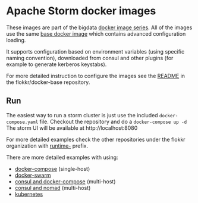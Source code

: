 # Apache Storm docker images

These images are part of the bigdata [docker image series](https://github.com/flokkr). All of the images use the same [base docker image](https://github.com/elek/docker-bigdata-base) which contains advanced configuration loading. 

It supports configuration based on environment variables (using specific naming convention), downloaded from consul and other plugins (for example to generate kerberos keystabs).

For more detailed instruction to configure the images see the [README](https://github.com/flokkr/docker-base/blob/master/README.md) in the flokkr/docker-base repository.

## Run

The easiest way to run a storm cluster is just use the included ```docker-compose.yaml``` file. Checkout the repository and do a ```docker-compose up -d``` The storm UI will be available at http://localhost:8080

For more detailed examples check the other repositories under the flokkr organization with [runtime-](https://github.com/search?q=org%3Aflokkr+runtime) prefix.

There are more detailed examples with using:

* [docker-compose](https://github.com/flokkr/runtime-compose) (single-host)
* [docker-swarm](https://github.com/flokkr/runtime-swarm)  
* [consul and docker-compose](https://github.com/flokkr/runtime-consul)  (multi-host)
* [consul and nomad](https://github.com/flokkr/runtime-nomad) (multi-host)
* [kubernetes](https://github.com/flokkr/runtime-kubernetes)



